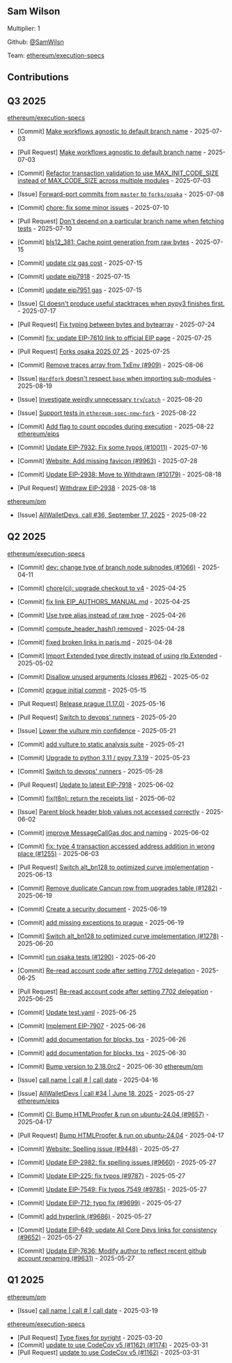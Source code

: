 
## Sam Wilson
Multiplier: 1

Github: [@SamWilsn](https://github.com/SamWilsn)

Team: [ethereum/execution-specs](https://github.com/ethereum/execution-specs)

## Contributions

## Q3 2025


[ethereum/execution-specs](https://github.com/ethereum/execution-specs)
* [Commit] [Make workflows agnostic to default branch name](https://github.com/ethereum/execution-specs/commit/56146861a576095d2aff40d389094782f0746b07) - 2025-07-03
* [Pull Request] [Make workflows agnostic to default branch name](https://github.com/ethereum/execution-specs/pull/1302) - 2025-07-03
* [Commit] [Refactor transaction validation to use MAX_INIT_CODE_SIZE instead of MAX_CODE_SIZE across multiple modules](https://github.com/ethereum/execution-specs/commit/1fb3704da97f78654e5987868840c5683679f31e) - 2025-07-03
* [Issue] [Forward-port commits from `master` to `forks/osaka`](https://github.com/ethereum/execution-specs/issues/1311) - 2025-07-08
* [Commit] [chore: fix some minor issues](https://github.com/ethereum/execution-specs/commit/5bab4dace60bfd797e4a3cdb9a026446067f657b) - 2025-07-10
* [Pull Request] [Don't depend on a particular branch name when fetching tests](https://github.com/ethereum/execution-specs/pull/1320) - 2025-07-10
* [Commit] [bls12_381: Cache point generation from raw bytes](https://github.com/ethereum/execution-specs/commit/4905908fd6a36d26d52add27157d2a64d2e841e1) - 2025-07-15
* [Commit] [update clz gas cost](https://github.com/ethereum/execution-specs/commit/07bd1f149f85d5da89ab26bc8708c3c61873c8b7) - 2025-07-15
* [Commit] [update eip7918](https://github.com/ethereum/execution-specs/commit/2171f03a1f47e7a792e03ad0d0143d459405fe68) - 2025-07-15
* [Commit] [update eip7951 gas](https://github.com/ethereum/execution-specs/commit/a91a505fabb60da82063afa6f5b9fcfb8436f3b9) - 2025-07-15

* [Issue] [CI doesn't produce useful stacktraces when pypy3 finishes first.](https://github.com/ethereum/execution-specs/issues/1331) - 2025-07-17
* [Pull Request] [Fix typing between bytes and bytearray](https://github.com/ethereum/execution-specs/pull/1344) - 2025-07-24
* [Commit] [fix: update EIP-7610 link to official EIP page](https://github.com/ethereum/execution-specs/commit/344955c24324aa311c48f5db655d7332d3fe47fe) - 2025-07-25
* [Pull Request] [Forks osaka 2025 07 25](https://github.com/ethereum/execution-specs/pull/1346) - 2025-07-25
* [Commit] [Remove traces array from TxEnv (#909)](https://github.com/ethereum/execution-specs/commit/d619d102bd0ce40fe70990c794d9cb241614fb87) - 2025-08-06
* [Issue] [`Hardfork` doesn't respect `base` when importing sub-modules](https://github.com/ethereum/execution-specs/issues/1373) - 2025-08-19
* [Issue] [Investigate weirdly unnecessary `try`/`catch`](https://github.com/ethereum/execution-specs/issues/1379) - 2025-08-20
* [Issue] [Support tests in `ethereum-spec-new-fork`](https://github.com/ethereum/execution-specs/issues/1382) - 2025-08-22
* [Commit] [Add flag to count opcodes during execution](https://github.com/ethereum/execution-specs/commit/38e45e58d4372835ef7320ab8214acb0993bdcbb) - 2025-08-22
[ethereum/eips](https://github.com/ethereum/eips)
* [Commit] [Update EIP-7932: Fix some typos (#10011)](https://github.com/ethereum/EIPs/commit/9e953a254861cf86dc6d55f1f90a54807cfecdb1) - 2025-07-16
* [Commit] [Website: Add missing favicon (#9963)](https://github.com/ethereum/EIPs/commit/719769bd61033e9bcd4de7b647bdc927981b6195) - 2025-07-28
* [Commit] [Update EIP-2938: Move to Withdrawn (#10179)](https://github.com/ethereum/EIPs/commit/5deba10782d33b239267c9143d08ff6c11c9fbc6) - 2025-08-18
* [Pull Request] [Withdraw EIP-2938](https://github.com/ethereum/EIPs/pull/10179) - 2025-08-18

[ethereum/pm](https://github.com/ethereum/pm)
* [Issue] [AllWalletDevs, call #36, September 17, 2025](https://github.com/ethereum/pm/issues/1697) - 2025-08-22
## Q2 2025


[ethereum/execution-specs](https://github.com/ethereum/execution-specs)
* [Commit] [dev: change type of branch node subnodes (#1066)](https://github.com/ethereum/execution-specs/commit/26ab1bcfa24a4f798eac8e077db462401f14c875) - 2025-04-11

* [Commit] [chore(ci): upgrade checkout to v4](https://github.com/ethereum/execution-specs/commit/3e64096e55aae5221f44b7f3cb4e9e339e3e47ea) - 2025-04-25
* [Commit] [fix link EIP_AUTHORS_MANUAL.md](https://github.com/ethereum/execution-specs/commit/2951de1b1eb59f95fedb6adf11ccfa87e1871d86) - 2025-04-25
* [Commit] [Use type alias instead of raw type](https://github.com/ethereum/execution-specs/commit/001a057fcdecc9852809d4ea3499b28a6b9239da) - 2025-04-26
* [Commit] [compute_header_hash() removed](https://github.com/ethereum/execution-specs/commit/4c991a5e094b93632c1dae81da701dce4fe11c70) - 2025-04-28
* [Commit] [fixed broken links in paris.md](https://github.com/ethereum/execution-specs/commit/974b01ac695f9e16b05844d1d3272255298c036e) - 2025-04-28
* [Commit] [Import Extended type directly instead of using rlp.Extended](https://github.com/ethereum/execution-specs/commit/f524bae8fa13bce1e86ed21f9d964f5676c5acdb) - 2025-05-02
* [Commit] [Disallow unused arguments (closes #962)](https://github.com/ethereum/execution-specs/commit/ab9058e9081917fa03e10d2a61fa26859a174d94) - 2025-05-02
* [Commit] [prague initial commit](https://github.com/ethereum/execution-specs/commit/a60d9e333c32bf8c6be10dab5e19cf6642c8e771) - 2025-05-15
* [Pull Request] [Release prague (1.17.0)](https://github.com/ethereum/execution-specs/pull/1224) - 2025-05-16
* [Pull Request] [Switch to devops' runners](https://github.com/ethereum/execution-specs/pull/1237) - 2025-05-20
* [Issue] [Lower the vulture min confidence](https://github.com/ethereum/execution-specs/issues/1239) - 2025-05-21
* [Commit] [add vulture to static analysis suite](https://github.com/ethereum/execution-specs/commit/95a2013f8e673e2142bbee5939ee0901f13b57cc) - 2025-05-21
* [Commit] [Upgrade to python 3.11 / pypy 7.3.19](https://github.com/ethereum/execution-specs/commit/69b1c586f74f76c14d0de77de499a9606d3e30e9) - 2025-05-23
* [Commit] [Switch to devops' runners](https://github.com/ethereum/execution-specs/commit/4ad1182d88692ea261bb28cb5407951f654d61c6) - 2025-05-28
* [Pull Request] [Update to latest EIP-7918](https://github.com/ethereum/execution-specs/pull/1260) - 2025-06-02
* [Commit] [fix(t8n): return the receipts list](https://github.com/ethereum/execution-specs/commit/17e03d62d1ee4ec91b410a6291b8e06299e51343) - 2025-06-02
* [Issue] [Parent block header blob values not accessed correctly](https://github.com/ethereum/execution-specs/issues/1259) - 2025-06-02
* [Commit] [improve MessageCallGas doc and naming](https://github.com/ethereum/execution-specs/commit/d8a436073f8667bf4d3513260315dcc090bddd05) - 2025-06-02
* [Commit] [fix: type 4 transaction accessed address addition in wrong place (#1255)](https://github.com/ethereum/execution-specs/commit/fe1b7d1210f4a4f596dd905e3d2fb96e1c07dbd0) - 2025-06-03
* [Pull Request] [Switch alt_bn128 to optimized curve implementation](https://github.com/ethereum/execution-specs/pull/1278) - 2025-06-13
* [Commit] [Remove duplicate Cancun row from upgrades table (#1282)](https://github.com/ethereum/execution-specs/commit/0fa85f78fd2494e0b6973a274bc358beda7bef56) - 2025-06-19
* [Commit] [Create a security document](https://github.com/ethereum/execution-specs/commit/2c3de1d34a92c7af008fe5c5533141f05c3af660) - 2025-06-19
* [Commit] [add missing exceptions to prague](https://github.com/ethereum/execution-specs/commit/2be399c9eded441c2936ef0e5aac98f1fb90b403) - 2025-06-19
* [Commit] [Switch alt_bn128 to optimized curve implementation (#1278)](https://github.com/ethereum/execution-specs/commit/e33bb9a8b4b6a4898bd19f731685e38c366817cc) - 2025-06-20
* [Commit] [run osaka tests (#1290)](https://github.com/ethereum/execution-specs/commit/20bdb2d2268a2578d9625531ce650cc44a599bb6) - 2025-06-20
* [Commit] [Re-read account code after setting 7702 delegation](https://github.com/ethereum/execution-specs/commit/2158f331fb18eb95ce765f2bc1b4dc8cf1caadff) - 2025-06-25
* [Pull Request] [Re-read account code after setting 7702 delegation](https://github.com/ethereum/execution-specs/pull/1296) - 2025-06-25
* [Commit] [Update test.yaml](https://github.com/ethereum/execution-specs/commit/d6d2e46e8929210af15540b793a1d6aeb55f3f8b) - 2025-06-25
* [Commit] [Implement EIP-7907](https://github.com/ethereum/execution-specs/commit/f069e08affc03b1f2069a2ee633f6c8cce40603f) - 2025-06-26
* [Commit] [add documentation for blocks, txs](https://github.com/ethereum/execution-specs/commit/19b73461973dd49fc7c6a6741c9343284c3fd45d) - 2025-06-26
* [Commit] [add documentation for blocks, txs](https://github.com/ethereum/execution-specs/commit/19b73461973dd49fc7c6a6741c9343284c3fd45d) - 2025-06-30
* [Commit] [Bump version to 2.18.0rc2](https://github.com/ethereum/execution-specs/commit/f947ab1744aaf12f652a85e28ac5d155af26dd25) - 2025-06-30
[ethereum/pm](https://github.com/ethereum/pm)
* [Issue] [call name | call # | call date](https://github.com/ethereum/pm/issues/1479) - 2025-04-16

* [Issue] [AllWalletDevs | call #34 | June 18, 2025](https://github.com/ethereum/pm/issues/1558) - 2025-05-27
[ethereum/eips](https://github.com/ethereum/eips)
* [Commit] [CI: Bump HTMLProofer & run on ubuntu-24.04 (#9657)](https://github.com/ethereum/EIPs/commit/a50046e184aced68194613bc92f2a2b00f02a7ba) - 2025-04-17
* [Pull Request] [Bump HTMLProofer & run on ubuntu-24.04](https://github.com/ethereum/EIPs/pull/9657) - 2025-04-17
* [Commit] [Website: Spelling issue (#9448)](https://github.com/ethereum/EIPs/commit/a2bc1f817cc66ceef951f0f8d61d2dbb04bdf5c0) - 2025-05-27
* [Commit] [Update EIP-2982: fix spelling issues (#9660)](https://github.com/ethereum/EIPs/commit/9b9977fb7abaf52bdef994be54a8c0c7ecc803b6) - 2025-05-27
* [Commit] [Update EIP-225: fix typos (#9787)](https://github.com/ethereum/EIPs/commit/09b48d569050b56e0a54fc23efac1c27ef5e35e1) - 2025-05-27
* [Commit] [Update EIP-7549: Fix typos 7549 (#9785)](https://github.com/ethereum/EIPs/commit/f8d9029e5fb8dfcb7d5ba7814ed234a358ed3311) - 2025-05-27
* [Commit] [Update EIP-712: typo fix (#9699)](https://github.com/ethereum/EIPs/commit/8ef21eb8c9374ddaa471acfc8a6f17663b643061) - 2025-05-27
* [Commit] [add hyperlink  (#9686)](https://github.com/ethereum/EIPs/commit/2322185ff9e4f5790ed2d38a675f47c32c553c2b) - 2025-05-27
* [Commit] [Update EIP-649: update All Core Devs links for consistency (#9652)](https://github.com/ethereum/EIPs/commit/4302e97065a320559d2b5250054a9ce2c2436423) - 2025-05-27
* [Commit] [Update EIP-7636: Modify author to reflect recent github account renaming (#9631)](https://github.com/ethereum/EIPs/commit/74d4c9f79ee01fe42d530f5f8ef138a00bfce8df) - 2025-05-27
## Q1 2025

[ethereum/pm](https://github.com/ethereum/pm)
* [Issue] [call name | call # | call date](https://github.com/ethereum/pm/issues/1394) - 2025-03-19

[ethereum/execution-specs](https://github.com/ethereum/execution-specs)
* [Pull Request] [Type fixes for pyright](https://github.com/ethereum/execution-specs/pull/1165) - 2025-03-20
* [Commit] [update to use CodeCov v5 (#1162) (#1174)](https://github.com/ethereum/execution-specs/commit/ef9f068e831ce97bb1bf137df5230727e4f2e039) - 2025-03-31
* [Pull Request] [update to use CodeCov v5 (#1162)](https://github.com/ethereum/execution-specs/pull/1174) - 2025-03-31
